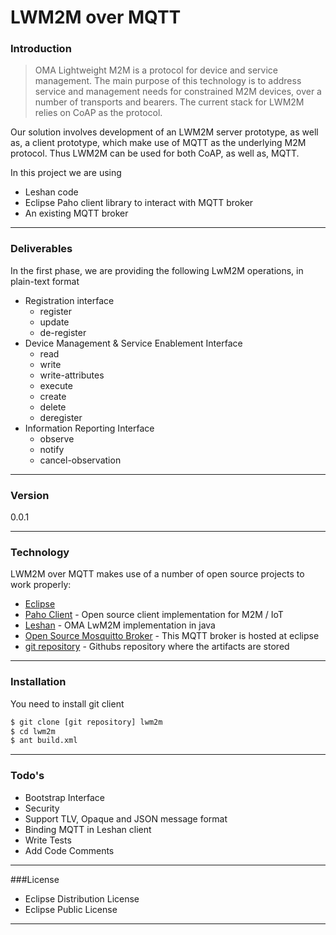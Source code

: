 # LWM2M over MQTT
### Introduction
> OMA Lightweight M2M is a protocol for device and service management. The main purpose of this 
> technology is to address service and management needs for constrained M2M devices, over a number
> of transports and bearers. The current stack for LWM2M relies on CoAP as the protocol.

Our solution involves development of an LWM2M server prototype, as well as, a client prototype, which make use of MQTT as the underlying M2M protocol. Thus LWM2M can be used for both CoAP, as well as, MQTT.

In this project we are using
  - Leshan code 
  - Eclipse Paho client library to interact with MQTT broker
  - An existing MQTT broker

---
### Deliverables
In the first phase, we are providing the following LwM2M operations, in plain-text format
  - Registration interface
    -   register
    -   update
    -   de-register
  - Device Management & Service Enablement Interface
    - read
    - write
    - write-attributes
    - execute
    - create
    - delete
    - deregister
  - Information Reporting Interface 
    - observe
    - notify
    - cancel-observation

---
### Version
0.0.1

---
### Technology

LWM2M over MQTT makes use of a number of open source projects to work properly:

* [Eclipse] 
* [Paho Client] - Open source client implementation for M2M / IoT
* [Leshan] - OMA LwM2M implementation in java
* [Open Source Mosquitto Broker] - This MQTT broker is hosted at eclipse 
* [git repository] - Githubs repository where the artifacts are stored
---
### Installation

You need to install git client

```sh
$ git clone [git repository] lwm2m
$ cd lwm2m
$ ant build.xml
```

---
### Todo's
 - Bootstrap Interface
 - Security
 - Support TLV, Opaque and JSON message format
 - Binding MQTT in Leshan client
 - Write Tests
 - Add Code Comments
---
###License
 - Eclipse Distribution License
 - Eclipse Public License 
---

[eclipse]:http://www.eclipse.org/
[Paho Client]:http://twitter.com/thomasfuchs
[Leshan]:https://github.com/eclipse/leshan
[Open Source Mosquitto Broker]:http://iot.eclipse.org/sandbox.html
[git repository]:http://github.com/sathipal/lwm2m_over_mqtt
